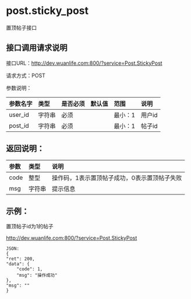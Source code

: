 # post.sticky_post

置顶帖子接口

## 接口调用请求说明

接口URL：http://dev.wuanlife.com:800/?service=Post.StickyPost

请求方式：POST

参数说明：

|参数名字    |类型   |是否必须    |默认值    |范围        |说明|
|:--|:--|:--|:--|:--|:--|
|user_id    |字符串   |必须     |          |最小：1     |用户id|
|post_id    |字符串   |必须        |       |最小：1     |帖子id|

## 返回说明：

|参数        |类型   |说明|
|:--|:--|:--|
|code            |整型   |操作码，1表示置顶帖子成功，0表示置顶帖子失败|
|msg             |字符串  |提示信息|

## 示例：

置顶帖子id为1的帖子

http://dev.wuanlife.com:800/?service=Post.StickyPost

    JSON:
    {
    "ret": 200,
    "data": {
        "code": 1,
        "msg": "操作成功"
    },
    "msg": ""
    }
